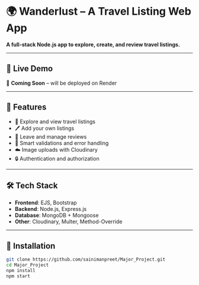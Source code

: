 # 🌍 Wanderlust – A Travel Listing Web App

**A full-stack Node.js app to explore, create, and review travel listings.**

---

## 🔗 Live Demo

🚧 **Coming Soon** – will be deployed on Render

---

## 📌 Features

- 🧳 Explore and view travel listings
- 🖊️ Add your own listings
- 🌟 Leave and manage reviews
- 🧠 Smart validations and error handling
- ☁️ Image uploads with Cloudinary
- 🔒 Authentication and authorization

---

## 🛠 Tech Stack

- **Frontend**: EJS, Bootstrap
- **Backend**: Node.js, Express.js
- **Database**: MongoDB + Mongoose
- **Other**: Cloudinary, Multer, Method-Override

---

## 🚀 Installation

```bash
git clone https://github.com/sainimanpreet/Major_Project.git
cd Major_Project
npm install
npm start
